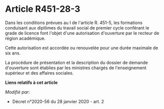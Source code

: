 # Article R451-28-3

Dans les conditions prévues au I de l'article R. 451-5, les formations conduisant aux diplômes du travail social de premier
cycle conférant le grade de licence font l'objet d'une autorisation d'ouverture par le recteur de région académique.

Cette autorisation est accordée ou renouvelée pour une durée maximale de six ans.

La procédure de présentation et la description du dossier de demande d'ouverture sont établies par les ministres chargés de
l'enseignement supérieur et des affaires sociales.

**Liens relatifs à cet article**

_Modifié par_:

  - Décret n°2020-56 du 28 janvier 2020 - art. 2

